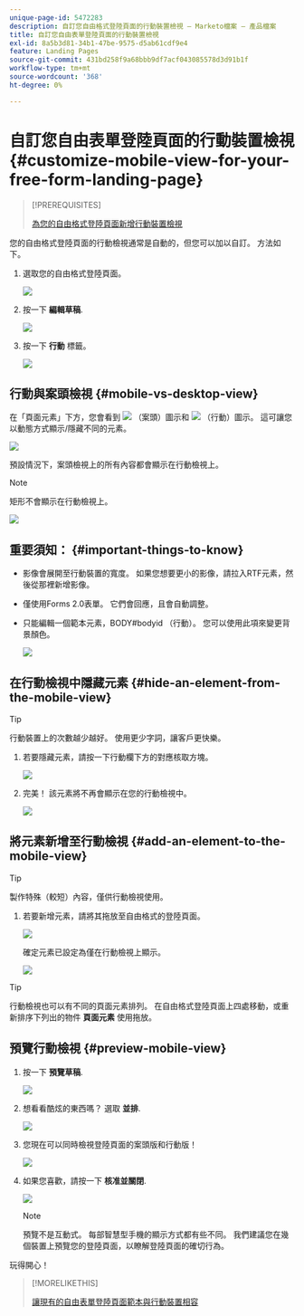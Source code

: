 ```yaml
---
unique-page-id: 5472283
description: 自訂您自由格式登陸頁面的行動裝置檢視 — Marketo檔案 — 產品檔案
title: 自訂您自由表單登陸頁面的行動裝置檢視
exl-id: 8a5b3d81-34b1-47be-9575-d5ab61cdf9e4
feature: Landing Pages
source-git-commit: 431bd258f9a68bbb9df7acf043085578d3d91b1f
workflow-type: tm+mt
source-wordcount: '368'
ht-degree: 0%

---
```


# 自訂您自由表單登陸頁面的行動裝置檢視 {#customize-mobile-view-for-your-free-form-landing-page}

>[!PREREQUISITES]
>
>[為您的自由格式登陸頁面新增行動裝置檢視](/help/marketo/product-docs/demand-generation/landing-pages/free-form-landing-pages/add-a-mobile-view-for-your-free-form-landing-page.md)

您的自由格式登陸頁面的行動檢視通常是自動的，但您可以加以自訂。 方法如下。

1. 選取您的自由格式登陸頁面。

   ![](assets/selectlandingapge.jpg)

1. 按一下 **編輯草稿**.

   ![](assets/image2015-1-22-18-3a33-3a12.png)

1. 按一下 **行動** 標籤。

   ![](assets/image2015-1-22-18-3a31-3a40.png)

## 行動與案頭檢視 {#mobile-vs-desktop-view}

在「頁面元素」下方，您會看到 ![](assets/image2015-1-22-18-3a39-3a53.png) （案頭）圖示和 ![](assets/image2015-1-22-18-3a40-3a31.png) （行動）圖示。 這可讓您以動態方式顯示/隱藏不同的元素。

![](assets/image2015-5-21-15-3a9-3a34.png)

預設情況下，案頭檢視上的所有內容都會顯示在行動檢視上。

>[!NOTE]
>
>矩形不會顯示在行動檢視上。

![](assets/image2015-5-21-15-3a12-3a2.png)

## 重要須知： {#important-things-to-know}

* 影像會展開至行動裝置的寬度。 如果您想要更小的影像，請拉入RTF元素，然後從那裡新增影像。
* 僅使用Forms 2.0表單。 它們會回應，且會自動調整。
* 只能編輯一個範本元素，BODY#bodyid （行動）。 您可以使用此項來變更背景顏色。

  ![](assets/image2015-5-21-15-3a15-3a47.png)

## 在行動檢視中隱藏元素 {#hide-an-element-from-the-mobile-view}

>[!TIP]
>
>行動裝置上的次數越少越好。 使用更少字詞，讓客戶更快樂。

1. 若要隱藏元素，請按一下行動欄下方的對應核取方塊。

   ![](assets/image2015-5-21-15-3a28-3a17.png)

1. 完美！ 該元素將不再會顯示在您的行動檢視中。

   ![](assets/image2015-5-21-15-3a30-3a17.png)

## 將元素新增至行動檢視 {#add-an-element-to-the-mobile-view}

>[!TIP]
>
>製作特殊（較短）內容，僅供行動檢視使用。

1. 若要新增元素，請將其拖放至自由格式的登陸頁面。

   ![](assets/image2015-5-21-15-3a32-3a22.png)

   確定元素已設定為僅在行動檢視上顯示。

   ![](assets/image2015-5-21-15-3a35-3a29.png)

>[!TIP]
>
>行動檢視也可以有不同的頁面元素排列。 在自由格式登陸頁面上四處移動，或重新排序下列出的物件 **頁面元素** 使用拖放。

## 預覽行動檢視 {#preview-mobile-view}

1. 按一下 **預覽草稿**.

   ![](assets/image2015-5-21-15-3a36-3a35.png)

1. 想看看酷炫的東西嗎？ 選取 **並排**.

   ![](assets/image2015-1-22-20-3a2-3a15.png)

1. 您現在可以同時檢視登陸頁面的案頭版和行動版！

   ![](assets/image2015-1-22-20-3a3-3a22.png)

1. 如果您喜歡，請按一下 **核准並關閉**.

   ![](assets/image2015-1-22-20-3a5-3a36.png)

   >[!NOTE]
   >
   >預覽不是互動式。 每部智慧型手機的顯示方式都有些不同。 我們建議您在幾個裝置上預覽您的登陸頁面，以瞭解登陸頁面的確切行為。

玩得開心！

>[!MORELIKETHIS]
>
>[讓現有的自由表單登陸頁面範本與行動裝置相容](/help/marketo/product-docs/demand-generation/landing-pages/landing-page-templates/make-an-existing-free-form-landing-page-template-mobile-compatible.md)
